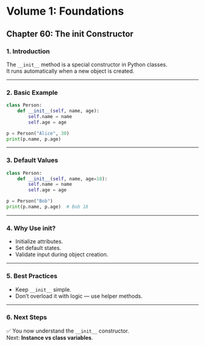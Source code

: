 # Volume 1: Foundations
## Chapter 60: The __init__ Constructor

### 1. Introduction
The `__init__` method is a special constructor in Python classes.  
It runs automatically when a new object is created.

---

### 2. Basic Example
```python
class Person:
    def __init__(self, name, age):
        self.name = name
        self.age = age

p = Person("Alice", 30)
print(p.name, p.age)
```

---

### 3. Default Values
```python
class Person:
    def __init__(self, name, age=18):
        self.name = name
        self.age = age

p = Person("Bob")
print(p.name, p.age)  # Bob 18
```

---

### 4. Why Use __init__?
- Initialize attributes.  
- Set default states.  
- Validate input during object creation.  

---

### 5. Best Practices
- Keep `__init__` simple.  
- Don’t overload it with logic — use helper methods.  

---

### 6. Next Steps
✅ You now understand the `__init__` constructor.  
Next: **Instance vs class variables**.
